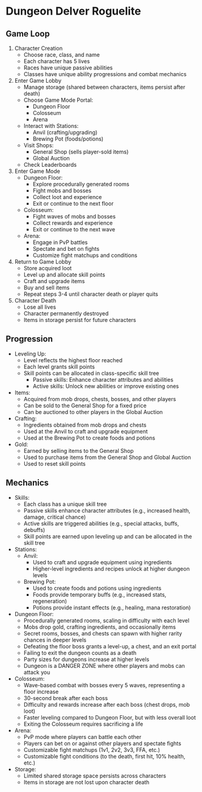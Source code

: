 # Dungeon Delver Roguelite

## Game Loop

1. Character Creation
   - Choose race, class, and name
   - Each character has 5 lives
   - Races have unique passive abilities
   - Classes have unique ability progressions and combat mechanics
2. Enter Game Lobby
   - Manage storage (shared between characters, items persist after death)
   - Choose Game Mode Portal:
     - Dungeon Floor
     - Colosseum
     - Arena
   - Interact with Stations:
     - Anvil (crafting/upgrading)
     - Brewing Pot (foods/potions)
   - Visit Shops:
     - General Shop (sells player-sold items)
     - Global Auction
   - Check Leaderboards
3. Enter Game Mode
   - Dungeon Floor:
     - Explore procedurally generated rooms
     - Fight mobs and bosses
     - Collect loot and experience
     - Exit or continue to the next floor
   - Colosseum:
     - Fight waves of mobs and bosses
     - Collect rewards and experience
     - Exit or continue to the next wave
   - Arena:
     - Engage in PvP battles
     - Spectate and bet on fights
     - Customize fight matchups and conditions
4. Return to Game Lobby
   - Store acquired loot
   - Level up and allocate skill points
   - Craft and upgrade items
   - Buy and sell items
   - Repeat steps 3-4 until character death or player quits
5. Character Death
   - Lose all lives
   - Character permanently destroyed
   - Items in storage persist for future characters

## Progression

- Leveling Up:
  - Level reflects the highest floor reached
  - Each level grants skill points
  - Skill points can be allocated in class-specific skill tree
    - Passive skills: Enhance character attributes and abilities
    - Active skills: Unlock new abilities or improve existing ones
- Items:
  - Acquired from mob drops, chests, bosses, and other players
  - Can be sold to the General Shop for a fixed price
  - Can be auctioned to other players in the Global Auction
- Crafting:
  - Ingredients obtained from mob drops and chests
  - Used at the Anvil to craft and upgrade equipment
  - Used at the Brewing Pot to create foods and potions
- Gold:
  - Earned by selling items to the General Shop
  - Used to purchase items from the General Shop and Global Auction
  - Used to reset skill points

## Mechanics

- Skills:
  - Each class has a unique skill tree
  - Passive skills enhance character attributes (e.g., increased health, damage, critical chance)
  - Active skills are triggered abilities (e.g., special attacks, buffs, debuffs)
  - Skill points are earned upon leveling up and can be allocated in the skill tree
- Stations:
  - Anvil:
    - Used to craft and upgrade equipment using ingredients
    - Higher-level ingredients and recipes unlock at higher dungeon levels
  - Brewing Pot:
    - Used to create foods and potions using ingredients
    - Foods provide temporary buffs (e.g., increased stats, regeneration)
    - Potions provide instant effects (e.g., healing, mana restoration)
- Dungeon Floor:
  - Procedurally generated rooms, scaling in difficulty with each level
  - Mobs drop gold, crafting ingredients, and occasionally items
  - Secret rooms, bosses, and chests can spawn with higher rarity chances in deeper levels
  - Defeating the floor boss grants a level-up, a chest, and an exit portal
  - Failing to exit the dungeon counts as a death
  - Party sizes for dungeons increase at higher levels
  - Dungeon is a DANGER ZONE where other players and mobs can attack you
- Colosseum:
  - Wave-based combat with bosses every 5 waves, representing a floor increase
  - 30-second break after each boss
  - Difficulty and rewards increase after each boss (chest drops, mob loot)
  - Faster leveling compared to Dungeon Floor, but with less overall loot
  - Exiting the Colosseum requires sacrificing a life
- Arena:
  - PvP mode where players can battle each other
  - Players can bet on or against other players and spectate fights
  - Customizable fight matchups (1v1, 2v2, 3v3, FFA, etc.)
  - Customizable fight conditions (to the death, first hit, 10% health, etc.)
- Storage:
  - Limited shared storage space persists across characters
  - Items in storage are not lost upon character death